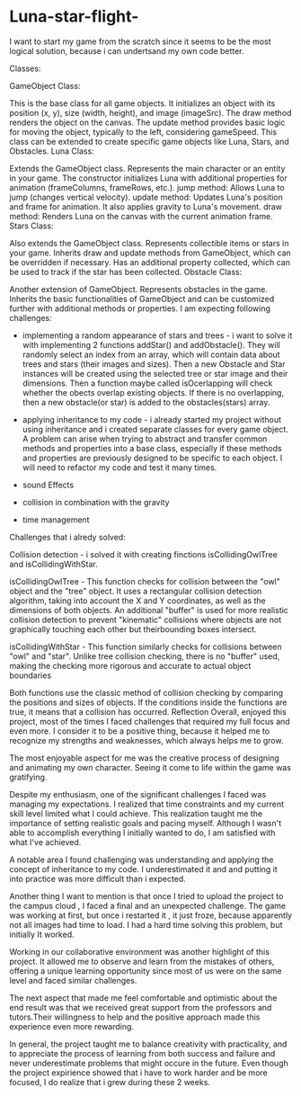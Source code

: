 # Luna-star-flight-
I want to start my game from the scratch since it seems to be the most logical solution, because i can undertsand my own code better.

Classes:

GameObject Class:

This is the base class for all game objects.
It initializes an object with its position (x, y), size (width, height), and image (imageSrc).
The draw method renders the object on the canvas.
The update method provides basic logic for moving the object, typically to the left, considering gameSpeed.
This class can be extended to create specific game objects like Luna, Stars, and Obstacles.
Luna Class:

Extends the GameObject class.
Represents the main character or an entity in your game.
The constructor initializes Luna with additional properties for animation (frameColumns, frameRows, etc.).
jump method: Allows Luna to jump (changes vertical velocity).
update method: Updates Luna's position and frame for animation. It also applies gravity to Luna's movement.
draw method: Renders Luna on the canvas with the current animation frame.
Stars Class:

Also extends the GameObject class.
Represents collectible items or stars in your game.
Inherits draw and update methods from GameObject, which can be overridden if necessary.
Has an additional property collected, which can be used to track if the star has been collected.
Obstacle Class:

Another extension of GameObject.
Represents obstacles in the game.
Inherits the basic functionalities of GameObject and can be customized further with additional methods or properties.
I am expecting following challenges:

- implementing a random appearance of stars and trees - i want to solve it with implementing 2 functions  addStar() and addObstacle(). They will randomly select an index from an array, which will contain data about trees and stars (their images and sizes). Then a new Obstacle and Star instances will be created using the selected tree or star image and their dimensions. Then a function maybe called isOcerlapping will check whether the obects overlap existing objects. If there is no overlapping, then a new obstacle(or star) is added to the obstacles(stars) array.

- applying inheritance to my code - i already started my project without using inheritance and i created separate classes for every game object. A problem can arise when trying to abstract and transfer common methods and properties into a base class, especially if these methods and properties are previously designed to be specific to each object. I will need to refactor my code and test it many times. 

- sound Effects

- collision in combination with the gravity

- time management

 

Challenges that i alredy solved:

Collision detection - i solved it with creating finctions isCollidingOwlTree and isCollidingWithStar. 

isCollidingOwlTree - This function checks for collision between the "owl" object and the "tree" object. It uses a rectangular collision detection algorithm, taking into account the X and Y coordinates, as well as the dimensions of both objects. An additional "buffer" is used for more realistic collision detection to prevent "kinematic" collisions where objects are not graphically touching each other but theirbounding boxes intersect.

isCollidingWithStar - This function similarly checks for collisions between "owl" and "star".
Unlike tree collision checking, there is no "buffer" used, making the checking more
rigorous and accurate to actual object boundaries

Both functions use the classic method of collision checking by comparing 
the positions and sizes of objects. If the conditions inside the functions are true, 
it means that a collision has occurred.
Reflection
Overall, enjoyed this project, most of the times I faced challenges that required my full focus and even more. I consider it to be a positive thing, because it helped me to recognize my strengths and weaknesses, which always helps me to grow.

The most enjoyable aspect for me was the creative process of designing and animating my own character. Seeing it come to life within the game was gratifying.

Despite my enthusiasm, one of the significant challenges I faced was managing my expectations. I realized that time constraints and my current skill level limited what I could achieve. This realization taught me the importance of setting realistic goals and pacing myself. Although I wasn't able to accomplish everything I initially wanted to do, I am satisfied with what I've achieved.

A notable area I found challenging was understanding and applying the concept of inheritance to my code. I underestimated it and and putting it into practice was more difficult than i expected.  

Another thing I want  to mention is that once I tried to upload the project to the campus cloud , I faced a final and an unexpected challenge. The game was working at first, but once i restarted it , it just froze, because apparently not all images had time to load. I had a hard time solving this problem, but initially It worked.

Working in our collaborative environment was another highlight of this project. It allowed me to observe and learn from the mistakes of others, offering a unique learning opportunity since most of us were on the same level and faced similar challenges. 

The next aspect that made me feel comfortable and optimistic about the end result was that we received great support from the professors and tutors.Their willingness to help and the positive approach made this experience even more rewarding.

In general, the project taught me to balance creativity with practicality, and to appreciate the process of learning from both success and failure and never underestimate problems that might occure in the future. Even though the project expirience showed that i have to work harder and be more focused,  I do realize that i grew during these 2 weeks.
